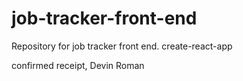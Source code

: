 # job-tracker-front-end
Repository for job tracker front end. create-react-app

confirmed receipt, Devin
Roman
